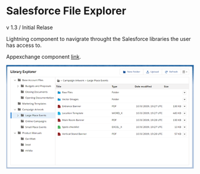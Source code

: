 # Salesforce File Explorer
 
v 1.3 / Initial Relase

Lightning component to navigrate throught the Salesforce libraries the user has access to.

Appexchange component [link](https://appexchange.salesforce.com/appxListingDetail?listingId=a0N3A00000FMkrEUAT).

![file explorer preview](static/main-screenshot.png?raw=true)
